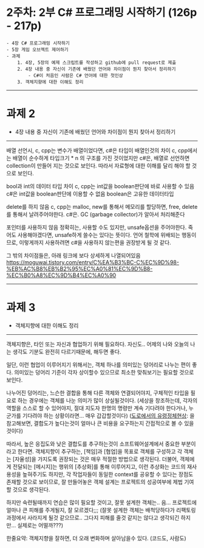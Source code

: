 # 2주차: 2부 C# 프로그래밍 시작하기 (126p - 217p)
    - 4장 C# 프로그래밍 시작하기
    - 5장 게임 오브젝트 제어하기
    - 과제
        1. 4장, 5장의 예제 스크립트를 작성하고 github에 pull request로 제출
        2. 4장 내용 중 자신이 기존에 배웠던 언어와 차이점이 뭔지 찾아서 정리하기
            - C#이 처음인 사람은 C# 언어에 대한 첫인상
        3. 객체지향에 대한 이해도 정리

---
# 과제 2 
- 4장 내용 중 자신이 기존에 배웠던 언어와 차이점이 뭔지 찾아서 정리하기
---

배열 선언시, c, cpp는 변수가 배열이었다면, c#은 타입이 배열인것의 차이
c, cpp에서는 배열이 순수하게 타입크기 * n 의 구조를 가진 것이었지만
c#은, 배열로 선언하면 collection이 만들어 지는 것으로 보인다. 따라서 자료형에 대한 이해를 달리 해야 할 것으로 보인다.

bool과 int의 데이터 타입 차이
c, cpp는 int값을 boolean판단에 바로 사용할 수 있음
c#은 int값을 boolean판단에 이용할 수 없음 boolean은 고유한 데이터타입

delete를 하지 않음
c, cpp는 malloc, new를 통해서 메모리를 할당하면, free, delete를 통해서 날려주어야한다.
c#은. GC (garbage collector)가 알아서 처리해준다

포인터를 사용하지 않음
정확히는, 사용할 수도 있지만, unsafe옵션을 주어야한다. 죽어도 사용해야겠다면, unsafe하게 쓸수는 있다는 뜻이다.
언어 철학에 위배되는 행동이므로, 이렇게까지 사용하려면 c#을 사용하지 않는편을 권장받게 될 것 같다.


그 밖의 차이점들은, 아래 링크에 보다 상세하게 나열되어있음
https://moguwai.tistory.com/entry/C%EA%B3%BC-C%EC%9D%98-%EB%AC%B8%EB%B2%95%EC%A0%81%EC%9D%B8-%EC%B0%A8%EC%9D%B4%EC%A0%90


---
# 과제 3 
- 객체지향에 대한 이해도 정리
---

객체지향은, 타인 또는 자신과 협업하기 위해 필요하다.
자신도.. 어제의 나와 오늘의 나는 생각도 기분도 완전히 다르기때문에, 해두면 좋다.

일단, 이런 협업이 이루어지기 위해서는, 객체 하나를 의미있는 덩어리로 나누는 편이 좋다.
의미있는 덩어리 기준이 각자 상이할수 있으므로 최소한 맞춰보기는 필요할 것으로 보인다.

나누어진 덩어리는, 느슨한 결합을 통해 다른 객체와 연결되어야지, 구체적인 타입을 필요로 하는 경우에는 객체를 나눈 의미가 많이 상실될것이다.
(세상을 창조하는데, 각자의 역할을 스스로 할 수 있어야지, 절대 지도자 한명의 명령만 계속 기다려야 한다거나, 누군가를 기다려야 하는 상황이라면… 매우 갑갑할것이다)
([도로에서의 유령정체현상](https://www.joongang.co.kr/article/23346620#home, "link"): 을 참고해보면, 결합도가 높다는것이 얼마나 큰 비용을 요구하는지 간접적으로 볼 수 있을것이다)

따라서, 높은 응집도와 낮은 결합도를 추구하는것이 소프트웨어설계에서 중요한 부분이라고 한다면.
객체지향이 추구하는, [책임]과 [협업]을 목표로 객체를 구성하고 각 객체는 [자율성]을 가지도록 권장되는 것은 매우 적절한 방법으로 생각된다.
더불어, 객체에게 전달되는 [메시지]는 행위의 [추상화]를 통해 이루어지고, 이런 추상화는 코드의 재사용성을 높혀주기도 하지만,
각 작업자들이 동일한 context를 공유할 수 있다는 장점도 존재할 것으로 보이므로, 잘 만들어놓은 객체 설계는 프로젝트의 성공여부에 제법 기여할 것으로 생각된다.

하지만 숙련될때까지 연습은 많이 필요할 것이고, 잘못 설계한 객체는.. 음… 프로젝트에 얼마나 큰 피해를 주게될지, 잘 모르겠다;;; 
(잘못 설계한 객체는 배척당하다가 리팩토링 과정에서 사라지게 될것 같으므로.. 그다지 피해를 줄것 같지는 않다고 생각되긴 하지만… 실제로는 어떨까???)

한줄요약: 객체지향을 잘하면, 더 오래 변화하며 살아남을수 있다. (코드도, 사람도)
